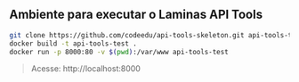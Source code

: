 ## Ambiente para executar o Laminas API Tools

```bash
git clone https://github.com/codeedu/api-tools-skeleton.git api-tools-test
docker build -t api-tools-test .
docker run -p 8000:80 -v $(pwd):/var/www api-tools-test
```

> Acesse: http://localhost:8000